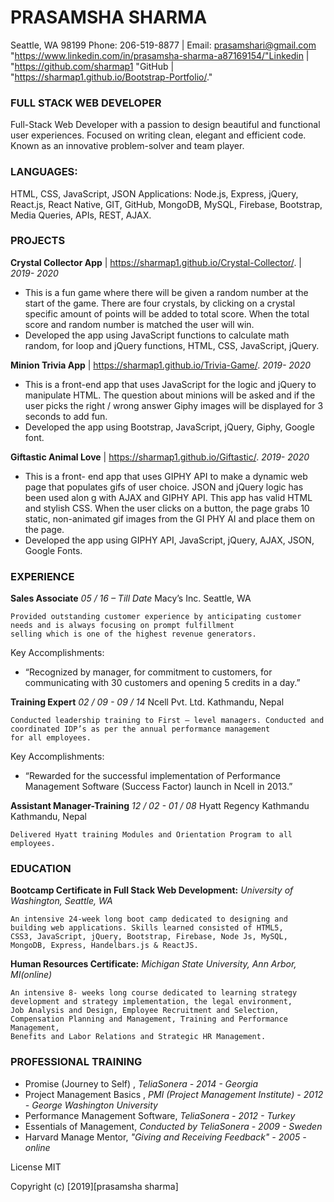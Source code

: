 # PRASAMSHA SHARMA

Seattle, WA 98199 Phone: 206-519-8877 | Email: prasamshari@gmail.com
"https://www.linkedin.com/in/prasamsha-sharma-a87169154/"Linkedin |
"https://github.com/sharmap1 "GitHub |
"https://sharmap1.github.io/Bootstrap-Portfolio/."

### FULL STACK WEB DEVELOPER

Full-Stack Web Developer with a passion to design beautiful and functional user experiences.
Focused on writing clean, elegant and efficient code. Known as an innovative problem-solver and team player.

### LANGUAGES:

HTML, CSS, JavaScript, JSON Applications: Node.js, Express, jQuery, React.js, React Native, GIT, GitHub,
MongoDB, MySQL, Firebase, Bootstrap, Media Queries, APIs, REST, AJAX.

### PROJECTS

**Crystal Collector App** | https://sharmap1.github.io/Crystal-Collector/. | _2019- 2020_

- This is a fun game where there will be given a random number at the start of the game.
  There are four crystals, by clicking on a crystal specific amount of points will be added to total score.
  When the total score and random number is matched the user will win.
- Developed the app using JavaScript functions to calculate math random, for loop and jQuery functions,
  HTML, CSS, JavaScript, jQuery.

**Minion Trivia App** | https://sharmap1.github.io/Trivia-Game/. _2019- 2020_

- This is a front-end app that uses JavaScript for the logic and jQuery to manipulate HTML.
  The question about minions will be asked and if the user picks the right / wrong answer Giphy images
  will be displayed for 3 seconds to add fun.
- Developed the app using Bootstrap, JavaScript, jQuery, Giphy, Google font.

**Giftastic Animal Love** | https://sharmap1.github.io/Giftastic/. _2019- 2020_

- This is a front- end app that uses GIPHY API to make a dynamic web page that populates gifs of user choice. JSON
  and jQuery logic has been used alon g with AJAX and GIPHY API. This app has valid HTML and stylish CSS. When the
  user clicks on a button, the page grabs 10 static, non-animated gif images from the GI PHY AI and place them
  on the page.
- Developed the app using GIPHY API, JavaScript, jQuery, AJAX, JSON, Google Fonts.

### EXPERIENCE

**Sales Associate** _05 / 16 – Till Date_
Macy’s Inc. Seattle, WA

```
Provided outstanding customer experience by anticipating customer needs and is always focusing on prompt fulfillment
selling which is one of the highest revenue generators.
```

Key Accomplishments:

- “Recognized by manager, for commitment to customers, for communicating with 30 customers and opening 5 credits in a day.”

**Training Expert** _02 / 09 - 09 / 14_
Ncell Pvt. Ltd. Kathmandu, Nepal

```
Conducted leadership training to First – level managers. Conducted and coordinated IDP’s as per the annual performance management
for all employees.
```

Key Accomplishments:

- “Rewarded for the successful implementation of Performance Management Software (Success Factor) launch in Ncell in 2013.”

**Assistant Manager-Training** _12 / 02 - 01 / 08_
Hyatt Regency Kathmandu Kathmandu, Nepal

```
Delivered Hyatt training Modules and Orientation Program to all employees.
```

### EDUCATION

**Bootcamp Certificate in Full Stack Web Development:**
_University of Washington, Seattle, WA_

```
An intensive 24-week long boot camp dedicated to designing and building web applications. Skills learned consisted of HTML5,
CSS3, JavaScript, jQuery, Bootstrap, Firebase, Node Js, MySQL, MongoDB, Express, Handelbars.js & ReactJS.
```

**Human Resources Certificate:**
_Michigan State University, Ann Arbor, MI(online)_

```
An intensive 8- weeks long course dedicated to learning strategy development and strategy implementation, the legal environment,
Job Analysis and Design, Employee Recruitment and Selection, Compensation Planning and Management, Training and Performance Management,
Benefits and Labor Relations and Strategic HR Management.
```

### PROFESSIONAL TRAINING

- Promise (Journey to Self) , _TeliaSonera - 2014 - Georgia_
- Project Management Basics , _PMI (Project Management Institute) - 2012 - George Washington University_
- Performance Management Software, _TeliaSonera - 2012 - Turkey_
- Essentials of Management, _Conducted by TeliaSonera - 2009 - Sweden_
- Harvard Manage Mentor, _"Giving and Receiving Feedback" - 2005 - online_

License
MIT

Copyright
(c) [2019][prasamsha sharma]
